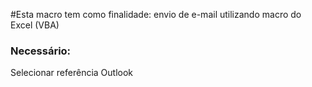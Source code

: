 #Esta macro tem como finalidade: envio de e-mail utilizando macro do Excel (VBA)

<h3> <b>Necessário:</b> </h3>
<p>Selecionar referência Outlook</p>